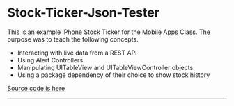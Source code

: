 # Stock-Ticker-Json-Tester
This is an example iPhone Stock Ticker for the Mobile Apps Class.  The purpose was to teach the following concepts.

- Interacting with live data from a REST API
- Using Alert Controllers
- Manipulating UITableView and UITableViewController objects
- Using a package dependency of their choice to show stock history

[Source code is here](https://github.com/rshunter05/Stock-Ticker-Json-Tester/tree/main/Stock%20Ticker%20Json%20Tester)

---




